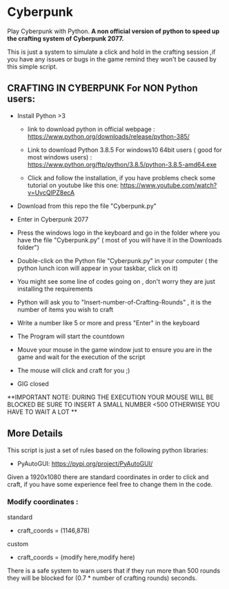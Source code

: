 # Cyberpunk

Play Cyberpunk with Python.
**A non official version of python to speed up the crafting system of Cyberpunk 2077.**

This is just a system to simulate a click and hold in the crafting session ,if you have any issues or bugs in the game remind they won't be caused by this simple script.

##  CRAFTING IN CYBERPUNK For NON Python users:

  * Install Python >3 
  
      * link to download python in official webpage : https://www.python.org/downloads/release/python-385/
      
      * Link to download Python 3.8.5 For windows10 64bit users ( good for most windows users) : https://www.python.org/ftp/python/3.8.5/python-3.8.5-amd64.exe
      
      
      * Click and follow the installation, if you have problems check some tutorial on youtube like this one: https://www.youtube.com/watch?v=UvcQlPZ8ecA
  
  * Download from this repo the file "Cyberpunk.py"
  
  * Enter in Cyberpunk 2077 
  
  * Press the windows logo in the keyboard and go in the folder where you have the file "Cyberpunk.py" ( most of you will have it in the Downloads folder")
  
  * Double-click on the Python file "Cyberpunk.py" in your computer ( the python lunch icon will appear in your taskbar, click on it)
  
  * You might see some line of codes going on , don't worry they are just installing the requirements
  
  * Python will ask you to "Insert-number-of-Crafting-Rounds" , it is the number of items you wish to craft
  
  * Write a number like 5 or more and press "Enter" in the keyboard
  
  * The Program will start the countdown
  
  * Mouve your mouse in the game window just to ensure you are in the game and wait for the execution of the script
  
  * The mouse will click and craft for you ;) 
  
  * GIG closed
  
**IMPORTANT NOTE: DURING THE EXECUTION YOUR MOUSE WILL BE BLOCKED BE SURE TO INSERT A SMALL NUMBER <500 OTHERWISE YOU HAVE TO WAIT A LOT **
 
  
## More Details

This script is just a set of rules based on the following python libraries:

* PyAutoGUI: https://pypi.org/project/PyAutoGUI/

Given a 1920x1080 there are standard coordinates in order to click and craft, if you have some experience feel free to change them in the code.

### Modify coordinates :

standard
* craft_coords = (1146,878)

custom
* craft_coords = (modify here,modify here)

There is a safe system to warn users that if they run more than 500 rounds they will be blocked for (0.7 * number of crafting rounds) seconds.
